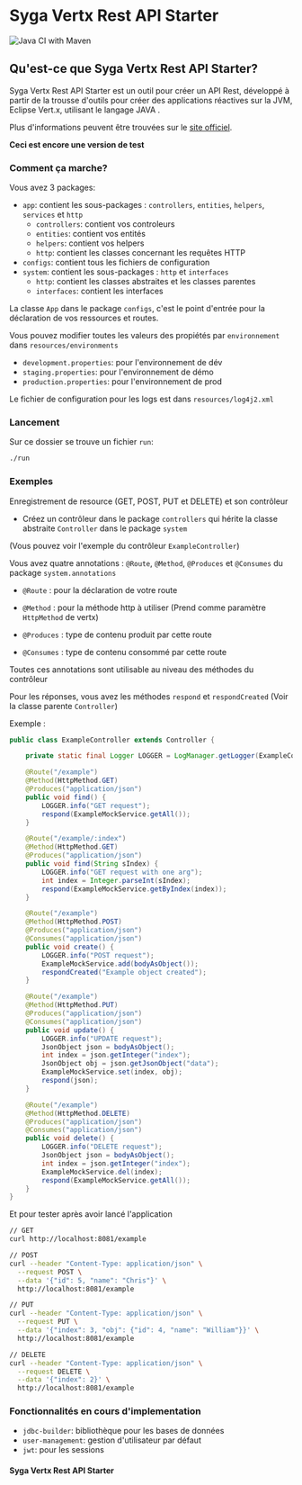 # Syga Vertx Rest API Starter

![Java CI with Maven](https://github.com/sygatechnology/vertx-api-starter/workflows/Java%20CI%20with%20Maven/badge.svg?branch=master)

## Qu'est-ce que Syga Vertx Rest API Starter?

Syga Vertx Rest API Starter est un outil pour créer un API Rest, développé à partir de la trousse d'outils pour créer des applications réactives sur la JVM, Eclipse Vert.x, utilisant le langage JAVA .

Plus d'informations peuvent être trouvées sur le [site officiel](https://vertx.io).

**Ceci est encore une version de test**

### Comment ça marche?

Vous avez 3 packages:

* `app`: contient les sous-packages : `controllers`, `entities`, `helpers`, `services` et `http`
    * `controllers`: contient vos controleurs
    * `entities`: contient vos entités
    * `helpers`: contient vos helpers
    * `http`: contient les classes concernant les requêtes HTTP
* `configs`: contient tous les fichiers de configuration
* `system`: contient les sous-packages : `http` et `interfaces`
    * `http`: contient les classes abstraites et les classes parentes
    * `interfaces`: contient les interfaces

La classe `App` dans le package `configs`, c'est le point d'entrée pour la déclaration de vos ressources et routes.

Vous pouvez modifier toutes les valeurs des propiétés par `environnement` dans `resources/environments`

* `development.properties`: pour l'environnement de dév
* `staging.properties`: pour l'environnement de démo
* `production.properties`: pour l'environnement de prod

Le fichier de configuration pour les logs est dans `resources/log4j2.xml`

### Lancement

Sur ce dossier se trouve un fichier `run`:

```bash
./run
```

### Exemples

Enregistrement de resource (GET, POST, PUT et DELETE) et son contrôleur

* Créez un contrôleur dans le package `controllers` qui hérite la classe abstraite `Controller` dans le package `system`

(Vous pouvez voir l'exemple du contrôleur `ExampleController`) 

Vous avez quatre annotations : `@Route`, `@Method`, `@Produces` et `@Consumes` du package `system.annotations`

* `@Route` : pour la déclaration de votre route

* `@Method` : pour la méthode http à utiliser (Prend comme paramètre `HttpMethod` de vertx)

* `@Produces` : type de contenu produit par cette route

* `@Consumes` : type de contenu consommé par cette route

Toutes ces annotations sont utilisable au niveau des méthodes du contrôleur

Pour les réponses, vous avez les méthodes `respond` et `respondCreated` (Voir la classe parente `Controller`)

Exemple :
```java
public class ExampleController extends Controller {

    private static final Logger LOGGER = LogManager.getLogger(ExampleController.class);

    @Route("/example")
    @Method(HttpMethod.GET)
    @Produces("application/json")
    public void find() {
        LOGGER.info("GET request");
        respond(ExampleMockService.getAll());
    }

    @Route("/example/:index")
    @Method(HttpMethod.GET)
    @Produces("application/json")
    public void find(String sIndex) {
        LOGGER.info("GET request with one arg");
        int index = Integer.parseInt(sIndex);
        respond(ExampleMockService.getByIndex(index));
    }

    @Route("/example")
    @Method(HttpMethod.POST)
    @Produces("application/json")
    @Consumes("application/json")
    public void create() {
        LOGGER.info("POST request");
        ExampleMockService.add(bodyAsObject());
        respondCreated("Example object created");
    }

    @Route("/example")
    @Method(HttpMethod.PUT)
    @Produces("application/json")
    @Consumes("application/json")
    public void update() {
        LOGGER.info("UPDATE request");
        JsonObject json = bodyAsObject();
        int index = json.getInteger("index");
        JsonObject obj = json.getJsonObject("data");
        ExampleMockService.set(index, obj);
        respond(json);
    }

    @Route("/example")
    @Method(HttpMethod.DELETE)
    @Produces("application/json")
    @Consumes("application/json")
    public void delete() {
        LOGGER.info("DELETE request");
        JsonObject json = bodyAsObject();
        int index = json.getInteger("index");
        ExampleMockService.del(index);
        respond(ExampleMockService.getAll());
    }
}
```

Et pour tester après avoir lancé l'application
```bash
// GET
curl http://localhost:8081/example

// POST
curl --header "Content-Type: application/json" \
  --request POST \
  --data '{"id": 5, "name": "Chris"}' \
  http://localhost:8081/example

// PUT
curl --header "Content-Type: application/json" \
  --request PUT \
  --data '{"index": 3, "obj": {"id": 4, "name": "William"}}' \
  http://localhost:8081/example

// DELETE
curl --header "Content-Type: application/json" \
  --request DELETE \
  --data '{"index": 2}' \
  http://localhost:8081/example
```

### Fonctionnalités en cours d'implementation

* `jdbc-builder`: bibliothèque pour les bases de données
* `user-management`: gestion d'utilisateur par défaut
* `jwt`: pour les sessions  

#### Syga Vertx Rest API Starter